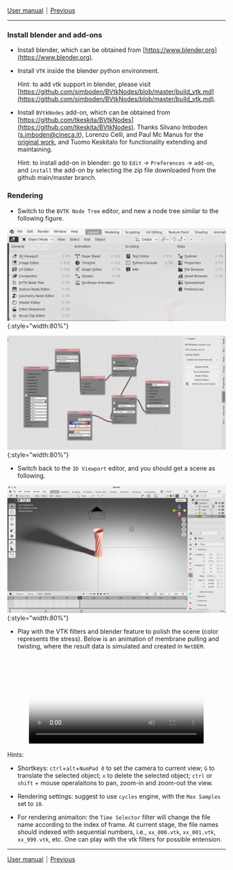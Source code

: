 ###

[User manual](user_manual.md)
┊ [Previous](paravew_rendering.md)

------

### Install blender and add-ons

- Install blender, which can be obtained from [https://www.blender.org](https://www.blender.org).

- Install ``VTK`` inside the blender python environment.

    Hint: to add vtk support in blender, please visit [https://github.com/simboden/BVtkNodes/blob/master/build_vtk.md](https://github.com/simboden/BVtkNodes/blob/master/build_vtk.md).

- Install ``BVtkNodes`` add-on, which can be obtained from [https://github.com/tkeskita/BVtkNodes](https://github.com/tkeskita/BVtkNodes). Thanks Silvano Imboden (s.imboden@cineca.it), Lorenzo Celli, and Paul Mc Manus for the [original work](https://github.com/simboden/BVtkNodes), and Tuomo Keskitalo for functionality extending and maintaining. 

    Hint: to install add-on in blender: go to ``Edit`` &rarr; ``Preferences`` &rarr; ``add-on``, and ``install`` the add-on by selecting the zip file downloaded from the github main/master branch.

### Rendering

- Switch to the ``BVTK Node Tree`` editor, and new a node tree similar to the following figure.

![blender_enditor_layout](../img/blender_enditor_layout.png "Layouts of the blender editors."){:style="width:80%"}

![node_example](../img/node_example.png "Example of node layout for importing and rendering vtk polydate in blender."){:style="width:80%"}

- Switch back to the ``3D Viewport`` editor, and you should get a scene as following.

![render_example](../img/render_example.png "Example of layort view."){:style="width:80%"}

- Play with the VTK filters and blender feature to polish the scene (color represents the stress). Below is an animation of membrane pulling and twisting, where the result data is simulated and created in ``NetDEM``.

<center>
<video controls width="80%" poster="https://1307405355.vod2.myqcloud.com/7eb7938bvodtranscq1307405355/6450ee7e387702294825734594/coverBySnapshot/coverBySnapshot_10_0.jpg">
  <source src="https://1307405355.vod2.myqcloud.com/7eb7938bvodtranscq1307405355/6450ee7e387702294825734594/v.f100840.mp4" type="video/mp4">
</video>
</center>

Hints:

- Shortkeys: ``ctrl``+``alt``+``NumPad 0`` to set the camera to current view; ``G`` to translate the selected object; ``x`` to delete the selected object; ``ctrl`` or ``shift`` + mouse operalaitons to pan, zoom-in and zoom-out the view.

- Rendering settings: suggest to use ``cycles`` engine, with the ``Max Samples`` set to ``10``.

- For rendering animaiton: the ``Time Selector`` filter will change the file name according to the index of frame. At current stage, the file names should indexed with sequential numbers, i.e., ``xx_000.vtk``, ``xx_001.vtk``, ``xx_999.vtk``, etc. One can play with the vtk filters for possible entension.

------

[User manual](user_manual.md)
┊ [Previous](paravew_rendering.md)